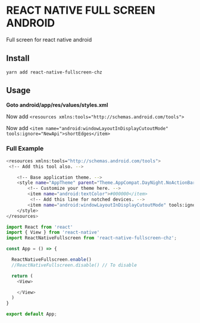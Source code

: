 # REACT NATIVE FULL SCREEN ANDROID

Full screen for react native android 

## Install 

`yarn add react-native-fullscreen-chz`

## Usage

**Goto android/app/res/values/styles.xml** 

Now add `<resources xmlns:tools="http://schemas.android.com/tools">`

Now add ` <item name="android:windowLayoutInDisplayCutoutMode" tools:ignore="NewApi">shortEdges</item> `

### Full Example

```sh
<resources xmlns:tools="http://schemas.android.com/tools">
 <!-- Add this tool also. -->

    <!-- Base application theme. -->
    <style name="AppTheme" parent="Theme.AppCompat.DayNight.NoActionBar">
        <!-- Customize your theme here. -->
        <item name="android:textColor">#000000</item>
         <!-- Add this line for notched devices. -->
        <item name="android:windowLayoutInDisplayCutoutMode" tools:ignore="NewApi">shortEdges</item> 
    </style>
</resources>

```

```js
import React from 'react'
import { View } from 'react-native'
import ReactNativeFullscreen from 'react-native-fullscreen-chz';

const App = () => {

  ReactNativeFullscreen.enable()
  //ReactNativeFullscreen.disable() // To disable

  return (
    <View>

    </View>
  )
}

export default App;

```
